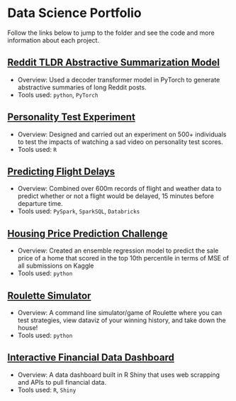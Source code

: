 # Data Science Portfolio

Follow the links below to jump to the folder and see the code and more information about each project.

## [Reddit TLDR Abstractive Summarization Model](https://github.com/trevor-johnson/portfolio/tree/main/projects/reddit_summarization) 

- Overview: Used a decoder transformer model in PyTorch to generate abstractive summaries of long Reddit posts. 
- Tools used: `python`, `PyTorch`

## [Personality Test Experiment](https://github.com/trevor-johnson/portfolio/tree/main/projects/personality_test_experiment)

- Overview: Designed and carried out an experiment on 500+ individuals to test the impacts of watching a sad video on personality test scores. 
- Tools used: `R`

## [Predicting Flight Delays](https://github.com/trevor-johnson/portfolio/tree/main/projects/flight_delay_prediction) 

- Overview: Combined over 600m records of flight and weather data to predict whether or not a flight would be delayed, 15 minutes before departure time. 
- Tools used: `PySpark`, `SparkSQL`, `Databricks`


## [Housing Price Prediction Challenge](https://github.com/trevor-johnson/portfolio/tree/main/projects/house_price_prediction) 

- Overview: Created an ensemble regression model to predict the sale price of a home that scored in the top 10th percentile in terms of MSE of all submissions on Kaggle
- Tools used: `python`

## [Roulette Simulator](https://github.com/trevor-johnson/portfolio/tree/main/projects/roulette_simulator)

- Overview: A command line simulator/game of Roulette where you can test strategies, view dataviz of your winning history, and take down the house!
- Tools used: `python`

## [Interactive Financial Data Dashboard](https://github.com/trevor-johnson/portfolio/tree/main/projects/financial_data_dashboard)

- Overview: A data dashboard built in R Shiny that uses web scrapping and APIs to pull financial data.
- Tools used: `R`, `Shiny`

